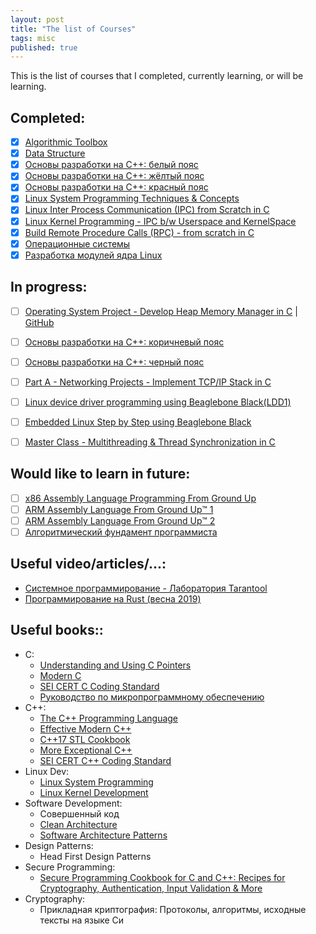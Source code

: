 ```yaml
---
layout: post
title: "The list of Courses"
tags: misc
published: true
---
```


This is the list of courses that I completed, currently learning, or will be learning.

## Completed:  
- [X] [Algorithmic Toolbox](https://www.coursera.org/learn/algorithmic-toolbox)  
- [X] [Data Structure](https://www.coursera.org/learn/data-structures?specialization=data-structures-algorithms)  
- [X] [Основы разработки на C++: белый пояс](https://www.coursera.org/learn/c-plus-plus-white/home/welcome)  
- [X] [Основы разработки на C++: жёлтый пояс](https://www.coursera.org/learn/c-plus-plus-yellow?specialization=c-plus-plus-modern-development)  
- [X] [Основы разработки на C++: красный пояс](https://www.coursera.org/learn/c-plus-plus-red?specialization=c-plus-plus-modern-development)  
- [X] [Linux System Programming Techniques & Concepts](https://www.udemy.com/course/advance-programming-concepts/)  
- [X] [Linux Inter Process Communication (IPC) from Scratch in C](https://www.udemy.com/course/linuxipc/)  
- [X] [Linux Kernel Programming - IPC b/w Userspace and KernelSpace](https://www.udemy.com/course/netlinksockets/)  
- [X] [Build Remote Procedure Calls (RPC) - from scratch in C](https://www.udemy.com/course/linuxrpc/)  
- [X] [Операционные системы](https://stepik.org/course/1780/syllabus)  
- [X] [Разработка модулей ядра Linux](https://stepik.org/course/2051/syllabus)  

## In progress:  
- [ ] [Operating System Project - Develop Heap Memory Manager in C](https://www.udemy.com/course/os-project-lmm/) | [GitHub](https://github.com/ivalery111/linux-memory-manager)
- [ ] [Основы разработки на С++: коричневый пояс](https://www.coursera.org/learn/c-plus-plus-brown?specialization=c-plus-plus-modern-development)  
- [ ] [Основы разработки на С++: черный пояс](https://www.coursera.org/learn/c-plus-plus-black)  
- [ ] [Part A - Networking Projects - Implement TCP/IP Stack in C](https://www.udemy.com/course/tcpipstack/)  
- [ ] [Linux device driver programming using Beaglebone Black(LDD1)](https://www.udemy.com/course/linux-device-driver-programming-using-beaglebone-black/)  
- [ ] [Embedded Linux Step by Step using Beaglebone Black](https://www.udemy.com/course/embedded-linux-step-by-step-using-beaglebone/)  
- [ ] [Master Class - Multithreading & Thread Synchronization in C](https://www.udemy.com/course/multithreading_parta/)  


## Would like to learn in future:  
- [ ] [x86 Assembly Language Programming From Ground Up](https://www.udemy.com/course/x86-assembly-programming-from-ground-uptm/)  
- [ ] [ARM Assembly Language From Ground Up™ 1](https://www.udemy.com/course/arm-assembly-programming/)  
- [ ] [ARM Assembly Language From Ground Up™ 2](https://www.udemy.com/course/arm-assembly-language-from-ground-uptm-2/)  
- [ ] [Алгоритмический фундамент программиста](https://stepik.org/course/62940/syllabus)  

## Useful video/articles/...:
* [Системное программирование - Лаборатория Tarantool](https://www.youtube.com/playlist?list=PLrCZzMib1e9pOdLmE2qtMgL3QMEIrxyu7)  
* [Программирование на Rust (весна 2019)](https://www.youtube.com/playlist?list=PLlb7e2G7aSpTfhiECYNI2EZ1uAluUqE_e)  

## Useful books::
* C:
  * [Understanding and Using C Pointers](https://www.amazon.com/Understanding-Using-Pointers-Techniques-Management/dp/1449344186/ref=sr_1_1?dchild=1&keywords=Understanding+and+Using+C+Pointers&qid=1608902604&sr=8-1)
  * [Modern C](https://www.manning.com/books/modern-c)
  * [SEI CERT C Coding Standard](https://wiki.sei.cmu.edu/confluence/display/c/SEI+CERT+C+Coding+Standard)
  * [Руководство по микропрограммному обеспечению](https://avidreaders.ru/book/rukovodstvo-po-mikroprogrammnomu-obespecheniyu.html)
* C++:
  * [The C++ Programming Language](https://www.amazon.com/C-Programming-Language-4th/dp/0321563840/ref=sr_1_1?crid=1FSKC42AOKYWH&dchild=1&keywords=the+c%2B%2B+programming+language&qid=1608902677&sprefix=the+c%2B%2B+pro%2Caps%2C263&sr=8-1)
  * [Effective Modern C++](https://www.amazon.com/Effective-Modern-Specific-Ways-Improve/dp/1491903996/ref=sr_1_1?dchild=1&keywords=Effective+Modern+C%2B%2B&qid=1608902704&sr=8-1)
  * [C++17 STL Cookbook](https://www.amazon.com/STL-Cookbook-enhancements-programming-expressions-ebook/dp/B01MTSADN8/ref=sr_1_1?dchild=1&keywords=C%2B%2B17+STL+Cookbook&qid=1608902754&sr=8-1)
  * [More Exceptional C++](https://www.amazon.com/More-Exceptional-Engineering-Programming-Solutions/dp/020170434X/ref=sr_1_1?dchild=1&keywords=More+Exceptional+C%2B%2B&qid=1608903333&sr=8-1)
  * [SEI CERT C++ Coding Standard](https://wiki.sei.cmu.edu/confluence/pages/viewpage.action?pageId=88046682)
* Linux Dev:
  * [Linux System Programming](https://www.amazon.com/Linux-System-Programming-Talking-Directly/dp/1449339530/ref=sr_1_4?dchild=1&keywords=linux+kernel&qid=1608903631&sr=8-4)
  * [Linux Kernel Development](https://www.amazon.com/Linux-Kernel-Development-Robert-Love/dp/0672329468/ref=sr_1_1?dchild=1&keywords=linux+kernel&qid=1608903631&sr=8-1)
* Software Development:
  * Совершенный код
  * [Clean Architecture](https://www.amazon.com/Clean-Architecture-Craftsmans-Software-Structure/dp/0134494164/ref=sr_1_1?crid=29B68XVBSNYO6&dchild=1&keywords=clean+architecture&qid=1608903458&sprefix=clean+ar%2Caps%2C266&sr=8-1)
  * [Software Architecture Patterns](https://get.oreilly.com/ind_software-architecture-patterns.html)
* Design Patterns:
  * Head First Design Patterns
* Secure Programming:
  * [Secure Programming Cookbook for C and C++: Recipes for Cryptography, Authentication, Input Validation & More](https://www.amazon.com/Secure-Programming-Cookbook-Cryptography-Authentication/dp/0596003943)
* Cryptography:
  * Прикладная криптография: Протоколы, алгоритмы, исходные тексты на языке Си
